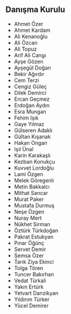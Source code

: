 ## Danışma Kurulu

- Ahmet Özer
- Ahmet Kardam
- Ali Kenanoğlu
- Ali Özcan
- Ali Topuz
- Arif Ali Cangı
- Ayşe Gözen
- Ayşegül Doğan
- Bekir Ağırdır
- Cem Terzi
- Cengiz Güleç
- Dilek Demirci
- Ercan Geçmez
- Erdoğan Aydın
- Esra Mungan
- Fehim Işık
- Gaye Yılmaz
- Gülseren Adaklı
- Gültan Kışanak
- Hakan Ongan
- Işıl Ünal
- Karin Karakaşlı
- Kezban Konukçu
- Kuvvet Lordoğlu
- Lami Özgen
- Melek Göregenli
- Metin Bakkalcı
- Mithat Sancar
- Murat Paker
- Mustafa Durmuş
- Neşe Özgen
- Nuray Mert
- Nükhet Sirman
- Öztürk Türkdoğan
- Pakrat Estukyan
- Pınar Öğünç
- Servet Demir
- Şemsa Özer
- Tarık Ziya Ekinci
- Tolga Tören
- Tuncer Bakırhan
- Vedat Türkali
- Yakın Ertürk
- Yetvart Danzikyan
- Yıldırım Türker
- Yücel Demirer
